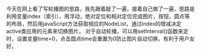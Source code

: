 今天在网上看了写轮播图的思路，我先跟着敲了一遍，接着自己做了一遍，思路是利用变量index（索引），用浮动，绝对定位和相对定位完成图片，按钮，圆点等的布局，然后用javaScript方法获取相应的NodeList，通过index的增减决定active类应用的元素来切换图片，
对于自动轮播，可以用setInterval()函数来定时，设置变量time=0，点击圆点time会重置为0防止图片自动切换，有利于用户友好。

